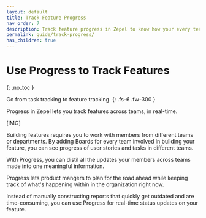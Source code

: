 ```yaml
---
layout: default
title: Track Feature Progress
nav_order: 7
description: Track feature progress in Zepel to know how your every team is performing and plan your next steps
permalink: guide/track-progress/
has_children: true
---
```


# Use Progress to Track Features
{: .no_toc }

Go from task tracking to feature tracking.
{: .fs-6 .fw-300 }

Progress in Zepel lets you track features across teams, in real-time. 

[IMG]

Building features requires you to work with members from different teams or departments. By adding Boards for every team involved in building your feature, you can see progress of user stories and tasks in different teams.

With Progress, you can distil all the updates your members across teams made into one meaningful information.

Progress lets product mangers to plan for the road ahead while keeping track of what's happening within in the organization right now. 

Instead of manually constructing reports that quickly get outdated and are time-consuming, you can use Progress for real-time status updates on your feature.